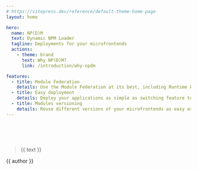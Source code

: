 ```yaml
---
# https://vitepress.dev/reference/default-theme-home-page
layout: home

hero:
  name: NP(D)M
  text: Dynamic NPM Loader
  tagline: Deployments for your microfrontends
  actions:
    - theme: brand
      text: Why NP(D)M?
      link: /introduction/why-npdm

features:
  - title: Module Federation
    details: Use the Module Federation at its best, including Runtime Federation
  - title: Easy deployment
    details: Deploy your applications as simple as switching feature toggle
  - title: Modules versioning
    details: Reuse different versions of your microfrontends as easy as different versions of NPM packages
---
```


<br />
<br />
<br />

<script setup>
const quotes = [
  {
    "author": "Albert Einstein",
    "text": "Imagination is more important than knowledge. For knowledge is limited, whereas imagination embraces the entire world, stimulating progress, giving birth to evolution."
  },
  {
    "author": "Albert Einstein",
    "text": "The true sign of intelligence is not knowledge but imagination."
  },
  {
    "author": "Steve Jobs",
    "text": "The only way to do great work is to love what you do. If you haven't found it yet, keep looking. Don't settle."
  },
  {
    "author": "Pablo Picasso",
    "text": "Every child is an artist. The problem is how to remain an artist once we grow up."
  },
  {
    "author": "Pablo Picasso",
    "text": "Others have seen what is and asked why. I have seen what could be and asked why not."
  },
  {
    "author": "Walt Disney",
    "text": "If you can dream it, you can do it."
  },
  {
    "author": "Walt Disney",
    "text": "It's kind of fun to do the impossible."
  },
  {
    "author": "Salvador Dali",
    "text": "Have no fear of perfection - you'll never reach it."
  },
  {
    "author": "Salvador Dali",
    "text": "The only difference between me and a madman is that I'm not mad."
  },
  {
    "author": "Leonardo da Vinci",
    "text": "Art is never finished, only abandoned."
  },
  {
    "author": "Leonardo da Vinci",
    "text": "The painter has the Universe in his mind and hands."
  },
  {
    "author": "Henry David Thoreau",
    "text": "The world is but a canvas to our imagination."
  },
  {
    "author": "Antoine de Saint-Exupéry",
    "text": "A rock pile ceases to be a rock pile the moment a single man contemplates it, bearing within him the image of a cathedral."
  },
  {
    "author": "Maya Angelou",
    "text": "You can't use up creativity. The more you use, the more you have."
  }
];
const randomIndex = Math.floor(Math.random() * quotes.length);
const { author, text } = quotes[randomIndex];
</script>

> {{ text }}

{{ author }}
